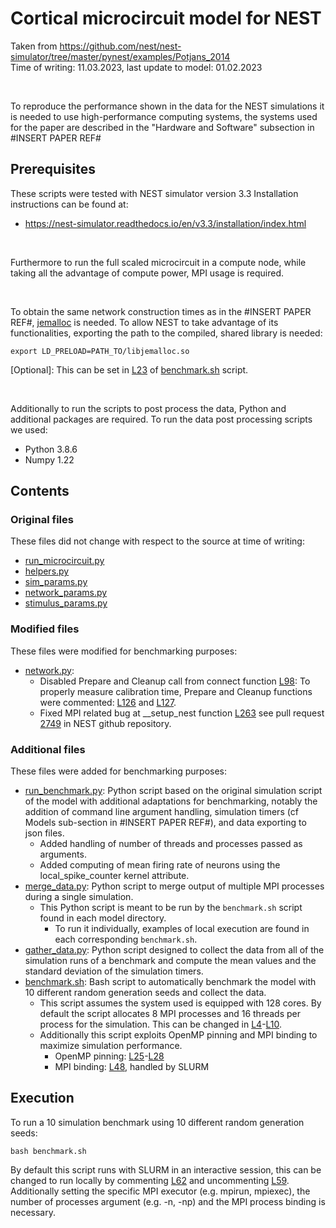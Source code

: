 # Cortical microcircuit model for NEST

Taken from https://github.com/nest/nest-simulator/tree/master/pynest/examples/Potjans_2014
<br>
Time of writing: 11.03.2023, last update to model: 01.02.2023

<br>

To reproduce the performance shown in the data for the NEST simulations it is needed to use high-performance computing systems, the systems used for the paper are described in the "Hardware and Software" subsection in #INSERT PAPER REF#

## Prerequisites

These scripts were tested with NEST simulator version 3.3
Installation instructions can be found at:
 - https://nest-simulator.readthedocs.io/en/v3.3/installation/index.html

<br>

Furthermore to run the full scaled microcircuit in a compute node, while taking all the advantage of compute power, MPI usage is required.

<br>

To obtain the same network construction times as in the #INSERT PAPER REF#, [jemalloc](https://github.com/jemalloc/jemalloc) is needed.
To allow NEST to take advantage of its functionalities, exporting the path to the compiled, shared library is needed:
```shell
export LD_PRELOAD=PATH_TO/libjemalloc.so
```
\[Optional]: This can be set in [L23](benchmark.sh#L23) of [benchmark.sh](benchmark.sh) script.

<br>

Additionally to run the scripts to post process the data, Python and additional packages are required.
To run the data post processing scripts we used:
 * Python 3.8.6
 * Numpy 1.22

## Contents

### Original files

These files did not change with respect to the source at time of writing:
 - [run_microcircuit.py](run_microcircuit.py)
 - [helpers.py](helpers.py)
 - [sim_params.py](sim_params.py)
 - [network_params.py](network_params.py)
 - [stimulus_params.py](stimulus_params.py)


### Modified files

These files were modified for benchmarking purposes:
 - [network.py](network.py):
    - Disabled Prepare and Cleanup call from connect function [L98](network.py#L98): To properly measure calibration time, Prepare and Cleanup functions were commented: [L126](network.py#L126) and [L127](network.py#L127).
    - Fixed MPI related bug at __setup_nest function [L263](network.py#L263) see pull request [2749](https://github.com/nest/nest-simulator/pull/2749) in NEST github repository.

### Additional files

These files were added for benchmarking purposes:
 - [run_benchmark.py](run_benchmark.py): Python script based on the original simulation script of the model with additional adaptations for benchmarking, notably the addition of command line argument handling, simulation timers (cf Models sub-section in #INSERT PAPER REF#), and data exporting to json files.
    - Added handling of number of threads and processes passed as arguments.
    - Added computing of mean firing rate of neurons using the local_spike_counter kernel attribute.
 - [merge_data.py](merge_data.py): Python script to merge output of multiple MPI processes during a single simulation.
    - This Python script is meant to be run by the ```benchmark.sh``` script found in each model directory.
       - To run it individually, examples of local execution are found in each corresponding ```benchmark.sh```.
 - [gather_data.py](gather_data.py): Python script designed to collect the data from all of the simulation runs of a benchmark and compute the mean values and the standard deviation of the simulation timers.
 - [benchmark.sh](benchmark.sh): Bash script to automatically benchmark the model with 10 different random generation seeds and collect the data.
    - This script assumes the system used is equipped with 128 cores. By default the script allocates 8 MPI processes and 16 threads per process for the simulation. This can be changed in [L4](benchmark.sh#L4)-[L10](benchmark.sh#L10).
    - Additionally this script exploits OpenMP pinning and MPI binding to maximize simulation performance.
       - OpenMP pinning: [L25](benchmark.sh#L25)-[L28](benchmark.sh#L28)
       - MPI binding: [L48](benchmark.sh#L48), handled by SLURM
 
## Execution

To run a 10 simulation benchmark using 10 different random generation seeds:
```shell
bash benchmark.sh
```

By default this script runs with SLURM in an interactive session, this can be changed to run locally by commenting [L62](benchmark.sh#L62) and uncommenting [L59](benchmark.sh#L59).
Additionally setting the specific MPI executor (e.g. mpirun, mpiexec), the number of processes argument (e.g. -n, -np) and the MPI process binding is necessary.
